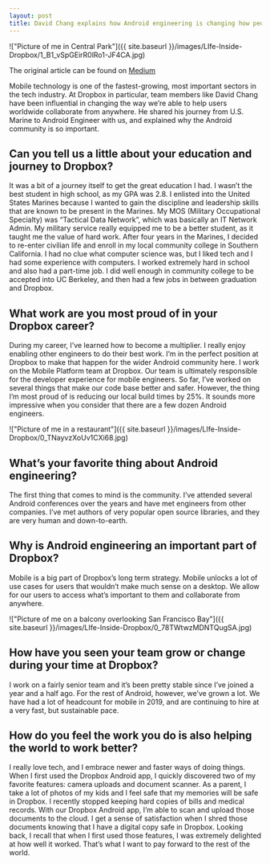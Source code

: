 ```yaml
---
layout: post
title: David Chang explains how Android engineering is changing how people across the world collaborate
---
```


!["Picture of me in Central Park"]({{ site.baseurl }}/images/LIfe-Inside-Dropbox/1_B1_vSpGEirR0lRo1-JF4CA.jpg)

The original article can be found on [Medium](https://medium.com/life-inside-dropbox/david-chang-explains-how-android-engineering-is-changing-how-people-across-the-world-collaborate-e7bab42d92a8)

Mobile technology is one of the fastest-growing, most important sectors in the tech industry. At Dropbox in particular, team members like David Chang have been influential in changing the way we’re able to help users worldwide collaborate from anywhere. He shared his journey from U.S. Marine to Android Engineer with us, and explained why the Android community is so important.

## Can you tell us a little about your education and journey to Dropbox?

It was a bit of a journey itself to get the great education I had. I wasn’t the best student in high school, as my GPA was 2.8. I enlisted into the United States Marines because I wanted to gain the discipline and leadership skills that are known to be present in the Marines. My MOS (Military Occupational Specialty) was “Tactical Data Network”, which was basically an IT Network Admin. My military service really equipped me to be a better student, as it taught me the value of hard work. After four years in the Marines, I decided to re-enter civilian life and enroll in my local community college in Southern California. I had no clue what computer science was, but I liked tech and I had some experience with computers. I worked extremely hard in school and also had a part-time job. I did well enough in community college to be accepted into UC Berkeley, and then had a few jobs in between graduation and Dropbox.

## What work are you most proud of in your Dropbox career?

During my career, I’ve learned how to become a multiplier. I really enjoy enabling other engineers to do their best work. I’m in the perfect position at Dropbox to make that happen for the wider Android community here. I work on the Mobile Platform team at Dropbox. Our team is ultimately responsible for the developer experience for mobile engineers. So far, I’ve worked on several things that make our code base better and safer. However, the thing I’m most proud of is reducing our local build times by 25%. It sounds more impressive when you consider that there are a few dozen Android engineers.

!["Picture of me in a restaurant"]({{ site.baseurl }}/images/LIfe-Inside-Dropbox/0_TNayvzXoUv1CXi68.jpg)

## What’s your favorite thing about Android engineering?

The first thing that comes to mind is the community. I’ve attended several Android conferences over the years and have met engineers from other companies. I’ve met authors of very popular open source libraries, and they are very human and down-to-earth.

## Why is Android engineering an important part of Dropbox?

Mobile is a big part of Dropbox’s long term strategy. Mobile unlocks a lot of use cases for users that wouldn’t make much sense on a desktop. We allow for our users to access what’s important to them and collaborate from anywhere.

!["Picture of me on a balcony overlooking San Francisco Bay"]({{ site.baseurl }}/images/LIfe-Inside-Dropbox/0_78TWtwzMDNTQugSA.jpg)

## How have you seen your team grow or change during your time at Dropbox?

I work on a fairly senior team and it’s been pretty stable since I’ve joined a year and a half ago. For the rest of Android, however, we’ve grown a lot. We have had a lot of headcount for mobile in 2019, and are continuing to hire at a very fast, but sustainable pace.

## How do you feel the work you do is also helping the world to work better?

I really love tech, and I embrace newer and faster ways of doing things. When I first used the Dropbox Android app, I quickly discovered two of my favorite features: camera uploads and document scanner. As a parent, I take a lot of photos of my kids and I feel safe that my memories will be safe in Dropbox. I recently stopped keeping hard copies of bills and medical records. With our Dropbox Android app, I’m able to scan and upload those documents to the cloud. I get a sense of satisfaction when I shred those documents knowing that I have a digital copy safe in Dropbox. Looking back, I recall that when I first used those features, I was extremely delighted at how well it worked. That’s what I want to pay forward to the rest of the world.